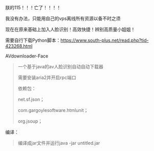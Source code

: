 朕的115！！！亡了！！！！

我没有办法，只能用自己的vps离线所有资源以备不时之须

现在在原来基础上加入人脸识别！高效快捷！辨别高质量小姐姐！

需要自行下载Python脚本：https://www.south-plus.net/read.php?tid-423268.html

AVdownloader-Face
>一个基于java的av人脸识别自动自动下载器
>
>需要安装aria2并开启rpc端口
>
>依赖包：
>
>net.sf.json；
>
>com.gargoylesoftware.htmlunit；
>
>org.jsoup；


编译：
>编译成jar文件并运行java -jar untitled.jar
